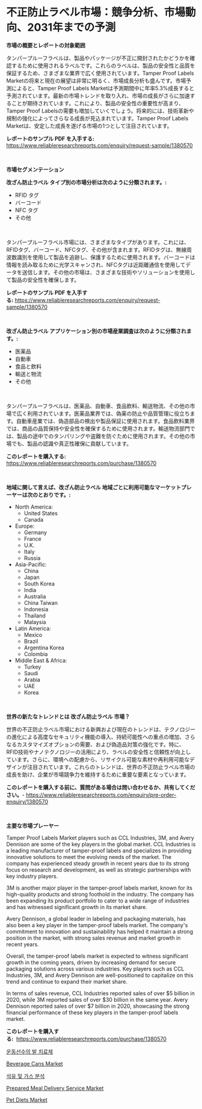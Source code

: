 <p><h1>不正防止ラベル市場：競争分析、市場動向、2031年までの予測</h1></p><p><strong>市場の概要とレポートの対象範囲</strong></p>
<p><p>タンパープルーフラベルは、製品やパッケージが不正に開封されたかどうかを確認するために使用されるラベルです。これらのラベルは、製品の安全性と品質を保証するため、さまざまな業界で広く使用されています。Tamper Proof Labels Marketの将来と現在の展望は非常に明るく、市場成長分析も盛んです。市場予測によると、Tamper Proof Labels Marketは予測期間中に年率5.3%成長すると予測されています。最新の市場トレンドを取り入れ、市場の成長がさらに加速することが期待されています。これにより、製品の安全性の重要性が高まり、Tamper Proof Labelsの需要も増加していくでしょう。将来的には、技術革新や規制の強化によってさらなる成長が見込まれています。Tamper Proof Labels Marketは、安定した成長を遂げる市場の1つとして注目されています。</p></p>
<p><strong>レポートのサンプル PDF を入手する:</strong> <a href="https://www.reliableresearchreports.com/enquiry/request-sample/1380570">https://www.reliableresearchreports.com/enquiry/request-sample/1380570</a></p>
<p>&nbsp;</p>
<p><strong>市場セグメンテーション</strong></p>
<p><strong>改ざん防止ラベル タイプ別の市場分析は次のように分類されます。:</strong></p>
<p><ul><li>RFID タグ</li><li>バーコード</li><li>NFC タグ</li><li>その他</li></ul></p>
<p>&nbsp;</p>
<p><p>タンパープルーフラベル市場には、さまざまなタイプがあります。これには、RFIDタグ、バーコード、NFCタグ、その他が含まれます。RFIDタグは、無線周波数識別を使用して製品を追跡し、保護するために使用されます。バーコードは情報を読み取るために光学スキャンされ、NFCタグは近距離通信を使用してデータを送信します。その他の市場は、さまざまな技術やソリューションを使用して製品の安全性を確保します。</p></p>
<p><strong>レポートのサンプル PDF を入手する:</strong>&nbsp;<a href="https://www.reliableresearchreports.com/enquiry/request-sample/1380570">https://www.reliableresearchreports.com/enquiry/request-sample/1380570</a></p>
<p>&nbsp;</p>
<p><strong> 改ざん防止ラベル アプリケーション別の市場産業調査は次のように分類されます。:</strong></p>
<p><ul><li>医薬品</li><li>自動車</li><li>食品と飲料</li><li>輸送と物流</li><li>その他</li></ul></p>
<p>&nbsp;</p>
<p><p>タンパープルーフラベルは、医薬品、自動車、食品飲料、輸送物流、その他の市場で広く利用されています。医薬品業界では、偽薬の防止や品質管理に役立ちます。自動車産業では、偽造部品の検出や製品保証に使用されます。食品飲料業界では、商品の品質保持や安全性を確保するために使用されます。輸送物流部門では、製品の途中でのタンパリングや盗難を防ぐために使用されます。その他の市場でも、製品の認識や真正性確保に貢献しています。</p></p>
<p><strong>このレポートを購入する:</strong>&nbsp; <a href="https://www.reliableresearchreports.com/purchase/1380570">https://www.reliableresearchreports.com/purchase/1380570</a></p>
<p>&nbsp;</p>
<p><strong>地域に関して言えば、改ざん防止ラベル 地域ごとに利用可能なマーケットプレーヤーは次のとおりです。:</strong></p>
<p><ul>
    <li>
        North America:
        <ul>
            <li>United States</li>
            <li>Canada</li>
        </ul>
    </li>
    <li>
        Europe:
        <ul>
            <li>Germany</li>
            <li>France</li>
            <li>U.K.</li>
            <li>Italy</li>
            <li>Russia</li>
        </ul>
    </li>
    <li>
        Asia-Pacific:
        <ul>
            <li>China</li>
            <li>Japan</li>
            <li>South Korea</li>
            <li>India</li>
            <li>Australia</li>
            <li>China Taiwan</li>
            <li>Indonesia</li>
            <li>Thailand</li>
            <li>Malaysia</li>
        </ul>
    </li>
    <li>
        Latin America:
        <ul>
            <li>Mexico</li>
            <li>Brazil</li>
            <li>Argentina Korea</li>
            <li>Colombia</li>
        </ul>
    </li>
    <li>
        Middle East & Africa:
        <ul>
            <li>Turkey</li>
            <li>Saudi</li>
            <li>Arabia</li>
            <li>UAE</li>
            <li>Korea</li>
        </ul>
    </li>
    </ul></p>
<p>&nbsp;</p>
<p><strong>世界の新たなトレンドとは 改ざん防止ラベル 市場？</strong></p>
<p><p>世界の不正防止ラベル市場における新興および現在のトレンドは、テクノロジーの進化による高度なセキュリティ機能の導入、持続可能性への重点の増加、さらなるカスタマイズオプションの需要、および偽造品対策の強化です。特に、RFID技術やナノテクノロジーの活用により、ラベルの安全性と信頼性が向上しています。さらに、環境への配慮から、リサイクル可能な素材や再利用可能なデザインが注目されています。これらのトレンドは、世界の不正防止ラベル市場の成長を助け、企業が市場競争力を維持するために重要な要素となっています。</p></p>
<p><strong>このレポートを購入する前に、質問がある場合は問い合わせるか、共有してください。</strong>- <a href="https://www.reliableresearchreports.com/enquiry/pre-order-enquiry/1380570">https://www.reliableresearchreports.com/enquiry/pre-order-enquiry/1380570</a></p>
<p>&nbsp;</p>
<p><strong>主要な市場プレーヤー</strong></p>
<p><p>Tamper Proof Labels Market players such as CCL Industries, 3M, and Avery Dennison are some of the key players in the global market. CCL Industries is a leading manufacturer of tamper-proof labels and specializes in providing innovative solutions to meet the evolving needs of the market. The company has experienced steady growth in recent years due to its strong focus on research and development, as well as strategic partnerships with key industry players.</p><p>3M is another major player in the tamper-proof labels market, known for its high-quality products and strong foothold in the industry. The company has been expanding its product portfolio to cater to a wide range of industries and has witnessed significant growth in its market share.</p><p>Avery Dennison, a global leader in labeling and packaging materials, has also been a key player in the tamper-proof labels market. The company's commitment to innovation and sustainability has helped it maintain a strong position in the market, with strong sales revenue and market growth in recent years.</p><p>Overall, the tamper-proof labels market is expected to witness significant growth in the coming years, driven by increasing demand for secure packaging solutions across various industries. Key players such as CCL Industries, 3M, and Avery Dennison are well-positioned to capitalize on this trend and continue to expand their market share.</p><p>In terms of sales revenue, CCL Industries reported sales of over $5 billion in 2020, while 3M reported sales of over $30 billion in the same year. Avery Dennison reported sales of over $7 billion in 2020, showcasing the strong financial performance of these key players in the tamper-proof labels market.</p></p>
<p><strong>このレポートを購入する:</strong>&nbsp;&nbsp;<a href="https://www.reliableresearchreports.com/purchase/1380570">https://www.reliableresearchreports.com/purchase/1380570</a></p>
<p><p><a href="https://medium.com/@conradkirrlin76575/%EC%9A%B4%EB%8F%99-%EC%84%A0%EC%88%98%EC%9D%98-%EB%B0%9C%ED%86%B1-%EC%95%BD-%EC%8B%9C%EC%9E%A5-%EC%A0%84%EB%A7%9D-%EC%82%B0%EC%97%85-%EA%B0%9C%EC%9A%94-%EB%B0%8F-%EC%98%88%EC%B8%A1-2024%EB%85%84%EB%B6%80%ED%84%B0-2031%EB%85%84-3381c80a9553">운동선수의 발 치료제</a></p><p><a href="https://meowing-lemming-dd3.notion.site/Decoding-the-Beverage-Cans-Market-A-Deep-Dive-into-the-Latest-Market-Trends-Market-Segmentation-a-2c6d42a36d6943c3b1f5c8aac2cb0fa8">Beverage Cans Market</a></p><p><a href="https://github.com/vsnao330707/Market-Research-Report-List-1/blob/main/9618245192707.md">석유 및 가스 분석</a></p><p><a href="https://view.publitas.com/reportprime-1/prepared-meal-delivery-service-market-share-market-new-trends-analysis-report-by-type-by-application-by-end-use-by-region-and-segment-forecasts-2024-2031/">Prepared Meal Delivery Service Market</a></p><p><a href="https://view.publitas.com/reportprime-1/pet-diets-market-size-focuses-on-market-dynamics-in-depth-analysis-and-future-projections-of-its-market-forecasted-for-period-from-2024-to-2031/">Pet Diets Market</a></p></p>